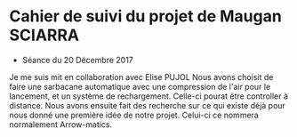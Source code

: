 # Cahier de suivi du projet de Maugan SCIARRA

* Séance du 20 Décembre 2017 

Je me suis mit en collaboration avec Elise PUJOL
Nous avons choisit de faire une sarbacane automatique avec une compression de l'air pour le lancement, et un système de rechargement.
Celle-ci pourat être controller à distance.
Nous avons ensuite fait des recherche sur ce qui existe déjà pour nous donné une première idée de notre projet.
Celui-ci ce nommera normalement Arrow-matics.
